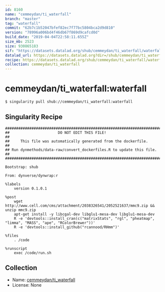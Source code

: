 ```yaml
---
id: 8160
name: "cemmeydan/ti_waterfall"
branch: "master"
tag: "waterfall"
commit: "62b7c1b52047bfef82ec7f77bc5804bca2d9d810"
version: "78996a006bd4f46db67f869d9cafcd0d"
build_date: "2019-04-04T22:58:11.655Z"
size_mb: 2523
size: 930865183
sif: "https://datasets.datalad.org/shub/cemmeydan/ti_waterfall/waterfall/2019-04-04-62b7c1b5-78996a00/78996a006bd4f46db67f869d9cafcd0d.simg"
datalad_url: https://datasets.datalad.org?dir=/shub/cemmeydan/ti_waterfall/waterfall/2019-04-04-62b7c1b5-78996a00/
recipe: https://datasets.datalad.org/shub/cemmeydan/ti_waterfall/waterfall/2019-04-04-62b7c1b5-78996a00/Singularity
collection: cemmeydan/ti_waterfall
---
```


# cemmeydan/ti_waterfall:waterfall

```bash
$ singularity pull shub://cemmeydan/ti_waterfall:waterfall
```

## Singularity Recipe

```singularity
########################################################################
##                      DO NOT EDIT THIS FILE!                        ##
##     This file was automatically generated from the dockerfile.     ##
## Run dynmethods/data-raw/convert_dockerfiles.R to update this file. ##
########################################################################

Bootstrap: shub

From: dynverse/dynwrap:r

%labels
    version 0.1.0.1

%post
    wget http://www.cell.com/cms/attachment/2038326541/2052521637/mmc9.zip && unzip mmc9.zip
    apt-get install -y libcgal-dev libglu1-mesa-dev libglu1-mesa-dev
    R -e 'devtools::install_cran(c("matrixStats", "rgl", "pheatmap", "limma", "MASS", "ape", "RColorBrewer"))'
    R -e 'devtools::install_github("rcannood/RHmm")'

%files
    . /code

%runscript
    exec /code/run.sh
```

## Collection

 - Name: [cemmeydan/ti_waterfall](https://github.com/cemmeydan/ti_waterfall)
 - License: None

